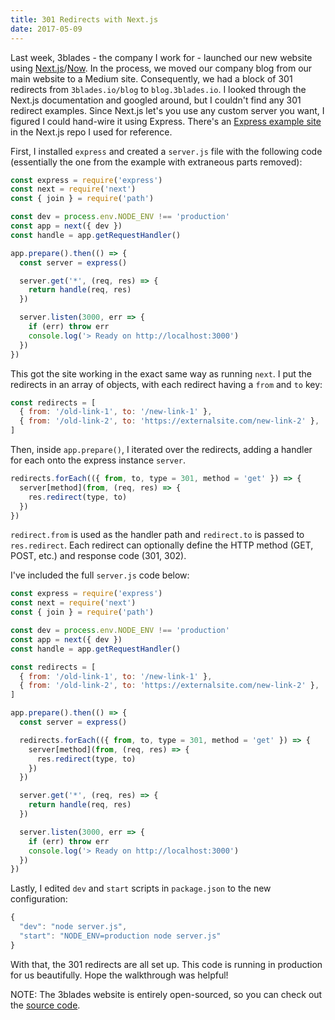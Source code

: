 ```yaml
---
title: 301 Redirects with Next.js
date: 2017-05-09
---
```


Last week, 3blades - the company I work for - launched our new website using [Next.js](https://github.com/zeit/next.js)/[Now](https://github.com/zeit/now-cli). In the process, we moved our company blog from our main website to a Medium site. Consequently, we had a block of 301 redirects from `3blades.io/blog` to `blog.3blades.io`. I looked through the Next.js documentation and googled around, but I couldn't find any 301 redirect examples. Since Next.js let's you use any custom server you want, I figured I could hand-wire it using Express. There's an [Express example site](https://github.com/zeit/next.js/tree/master/examples/custom-server-express) in the Next.js repo I used for reference.

First, I installed `express` and created a `server.js` file with the following code (essentially the one from the example with extraneous parts removed):

```javascript
const express = require('express')
const next = require('next')
const { join } = require('path')

const dev = process.env.NODE_ENV !== 'production'
const app = next({ dev })
const handle = app.getRequestHandler()

app.prepare().then(() => {
  const server = express()

  server.get('*', (req, res) => {
    return handle(req, res)
  })

  server.listen(3000, err => {
    if (err) throw err
    console.log('> Ready on http://localhost:3000')
  })
})
```

This got the site working in the exact same way as running `next`. I put the redirects in an array of objects, with each redirect having a `from` and `to` key:

```javascript
const redirects = [
  { from: '/old-link-1', to: '/new-link-1' },
  { from: '/old-link-2', to: 'https://externalsite.com/new-link-2' },
]
```

Then, inside `app.prepare()`, I iterated over the redirects, adding a handler for each onto the express instance `server`.

```javascript
redirects.forEach(({ from, to, type = 301, method = 'get' }) => {
  server[method](from, (req, res) => {
    res.redirect(type, to)
  })
})
```

`redirect.from` is used as the handler path and `redirect.to` is passed to `res.redirect`. Each redirect can optionally define the HTTP method (GET, POST, etc.) and response code (301, 302).

I've included the full `server.js` code below:

```javascript
const express = require('express')
const next = require('next')
const { join } = require('path')

const dev = process.env.NODE_ENV !== 'production'
const app = next({ dev })
const handle = app.getRequestHandler()

const redirects = [
  { from: '/old-link-1', to: '/new-link-1' },
  { from: '/old-link-2', to: 'https://externalsite.com/new-link-2' },
]

app.prepare().then(() => {
  const server = express()

  redirects.forEach(({ from, to, type = 301, method = 'get' }) => {
    server[method](from, (req, res) => {
      res.redirect(type, to)
    })
  })

  server.get('*', (req, res) => {
    return handle(req, res)
  })

  server.listen(3000, err => {
    if (err) throw err
    console.log('> Ready on http://localhost:3000')
  })
})
```

Lastly, I edited `dev` and `start` scripts in `package.json` to the new configuration:

```javascript
{
  "dev": "node server.js",
  "start": "NODE_ENV=production node server.js"
}
```

With that, the 301 redirects are all set up. This code is running in production for us beautifully. Hope the walkthrough was helpful!

NOTE: The 3blades website is entirely open-sourced, so you can check out the [source code](https://github.com/3Blades/www-site).
